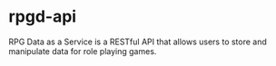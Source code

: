 # rpgd-api
RPG Data as a Service is a RESTful API that allows users to store and manipulate data for role playing games.
